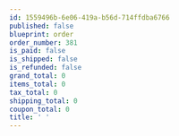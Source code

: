 ```yaml
---
id: 1559496b-6e06-419a-b56d-714ffdba6766
published: false
blueprint: order
order_number: 381
is_paid: false
is_shipped: false
is_refunded: false
grand_total: 0
items_total: 0
tax_total: 0
shipping_total: 0
coupon_total: 0
title: ' '
---
```

